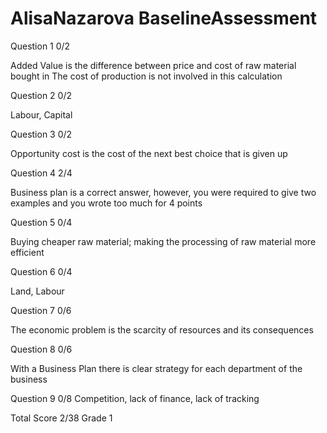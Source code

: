 # AlisaNazarova BaselineAssessment

Question 1    0/2

Added Value is the difference between price and cost of raw material bought in
The cost of production is not involved in this calculation

Question 2    0/2

Labour, Capital

Question 3    0/2

Opportunity cost is the cost of the next best choice that is given up

Question 4    2/4

Business plan is a correct answer,  however, you were required to give two examples and you wrote too much for 4 points

Question 5    0/4

Buying cheaper raw material; making the processing of raw material more efficient

Question 6    0/4

Land,  Labour

Question 7    0/6

The economic problem is the scarcity of resources and its consequences

Question 8    0/6

With a Business Plan there is clear strategy for each department of the business


Question 9    0/8
Competition,  lack of finance,  lack of tracking

Total Score  2/38 Grade 1

